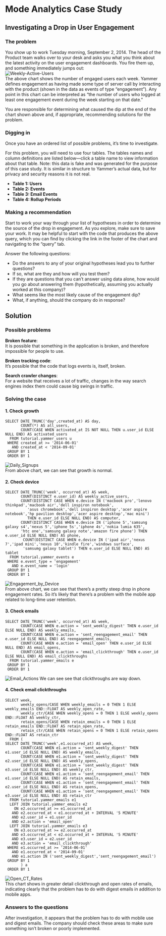 # Mode Analytics Case Study

## Investigating a Drop in User Engagement

### The problem

You show up to work Tuesday morning, September 2, 2014. The head of the Product team walks over to your desk and asks you what you think about the latest activity on the user engagement dashboards. You fire them up, and something immediately jumps out:  
![Weekly-Active-Users](https://github.com/mheddy/SpringboardDataScienceCareerTrack/blob/master/DataWrangling/SQL/charts/Weekly-Active-Users.png)  
The above chart shows the number of engaged users each week. Yammer defines engagement as having made some type of server call by interacting with the product (shown in the data as events of type “engagement”). Any point in this chart can be interpreted as “the number of users who logged at least one engagement event during the week starting on that date.”

You are responsible for determining what caused the dip at the end of the chart shown above and, if appropriate, recommending solutions for the problem.

### Digging in

Once you have an ordered list of possible problems, it’s time to investigate.

For this problem, you will need to use four tables. The tables names and column definitions are listed below—click a table name to view information about that table. Note: this data is fake and was generated for the purpose of this case study. It is similar in structure to Yammer’s actual data, but for privacy and security reasons it is not real.

* __Table 1: Users__
* __Table 2: Events__
* __Table 3: Email Events__
* __Table 4: Rollup Periods__

### Making a recommendation

Start to work your way through your list of hypotheses in order to determine the source of the drop in engagement. As you explore, make sure to save your work. It may be helpful to start with the code that produces the above query, which you can find by clicking the link in the footer of the chart and navigating to the “query” tab.

Answer the following questions:

* Do the answers to any of your original hypotheses lead you to further questions?
* If so, what are they and how will you test them?
* If they are questions that you can’t answer using data alone, how would you go about answering them (hypothetically, assuming you actually worked at this company)?
* What seems like the most likely cause of the engagement dip?
* What, if anything, should the company do in response?

## Solution

### Possible problems

**Broken feature**:   
It is possible that something in the application is broken, and therefore impossible for people to use. 

**Broken tracking code**:   
It’s possible that the code that logs events is, itself, broken. 

**Search crawler changes**:   
For a website that receives a lot of traffic, changes in the way search engines index them could cause big swings in traffic.

### Solving the case
#### 1. Check growth
```
SELECT DATE_TRUNC('day',created_at) AS day,
       COUNT(*) AS all_users,
       COUNT(CASE WHEN activated_at IS NOT NULL THEN u.user_id ELSE NULL END) AS activated_users
  FROM tutorial.yammer_users u
 WHERE created_at >= '2014-06-01'
   AND created_at < '2014-09-01'
 GROUP BY 1
 ORDER BY 1
```
![Daily_Signups](https://github.com/mheddy/SpringboardDataScienceCareerTrack/blob/master/DataWrangling/SQL/charts/Daily_Signups.png)  
From above chart, we can see that growth is normal. 

#### 2. Check device 
```
SELECT DATE_TRUNC('week', occurred_at) AS week,
       COUNT(DISTINCT e.user_id) AS weekly_active_users,
       COUNT(DISTINCT CASE WHEN e.device IN ('macbook pro','lenovo thinkpad','macbook air','dell inspiron notebook',
          'asus chromebook','dell inspiron desktop','acer aspire notebook','hp pavilion desktop','acer aspire desktop','mac mini')
          THEN e.user_id ELSE NULL END) AS computer,
       COUNT(DISTINCT CASE WHEN e.device IN ('iphone 5','samsung galaxy s4','nexus 5','iphone 5s','iphone 4s','nokia lumia 635',
       'htc one','samsung galaxy note','amazon fire phone') THEN e.user_id ELSE NULL END) AS phone,
        COUNT(DISTINCT CASE WHEN e.device IN ('ipad air','nexus 7','ipad mini','nexus 10','kindle fire','windows surface',
        'samsumg galaxy tablet') THEN e.user_id ELSE NULL END) AS tablet
  FROM tutorial.yammer_events e
 WHERE e.event_type = 'engagement'
   AND e.event_name = 'login'
 GROUP BY 1
 ORDER BY 1
```
![Engagement_by_Device](https://github.com/mheddy/SpringboardDataScienceCareerTrack/blob/master/DataWrangling/SQL/charts/Weekly_Engagement_by_Device.png)  
From above chart, we can see that there’s a pretty steep drop in phone engagement rates. So it’s likely that there’s a problem with the mobile app related to long-time user retention. 

#### 3. Check emails
```
SELECT DATE_TRUNC('week', occurred_at) AS week,
       COUNT(CASE WHEN e.action = 'sent_weekly_digest' THEN e.user_id ELSE NULL END) AS weekly_emails,
       COUNT(CASE WHEN e.action = 'sent_reengagement_email' THEN e.user_id ELSE NULL END) AS reengagement_emails,
       COUNT(CASE WHEN e.action = 'email_open' THEN e.user_id ELSE NULL END) AS email_opens,
       COUNT(CASE WHEN e.action = 'email_clickthrough' THEN e.user_id ELSE NULL END) AS email_clickthroughs
  FROM tutorial.yammer_emails e
 GROUP BY 1
 ORDER BY 1
 ```
 ![Email_Actions](https://github.com/mheddy/SpringboardDataScienceCareerTrack/blob/master/DataWrangling/SQL/charts/Email_Actions.png) 
We can see see that clickthroughs are way down. 
 
#### 4. Check email clickthroughs
```
SELECT week,
       weekly_opens/CASE WHEN weekly_emails = 0 THEN 1 ELSE weekly_emails END::FLOAT AS weekly_open_rate,
       weekly_ctr/CASE WHEN weekly_opens = 0 THEN 1 ELSE weekly_opens END::FLOAT AS weekly_ctr,
       retain_opens/CASE WHEN retain_emails = 0 THEN 1 ELSE retain_emails END::FLOAT AS retain_open_rate,
       retain_ctr/CASE WHEN retain_opens = 0 THEN 1 ELSE retain_opens END::FLOAT AS retain_ctr
  FROM (
SELECT DATE_TRUNC('week',e1.occurred_at) AS week,
       COUNT(CASE WHEN e1.action = 'sent_weekly_digest' THEN e1.user_id ELSE NULL END) AS weekly_emails,
       COUNT(CASE WHEN e1.action = 'sent_weekly_digest' THEN e2.user_id ELSE NULL END) AS weekly_opens,
       COUNT(CASE WHEN e1.action = 'sent_weekly_digest' THEN e3.user_id ELSE NULL END) AS weekly_ctr,
       COUNT(CASE WHEN e1.action = 'sent_reengagement_email' THEN e1.user_id ELSE NULL END) AS retain_emails,
       COUNT(CASE WHEN e1.action = 'sent_reengagement_email' THEN e2.user_id ELSE NULL END) AS retain_opens,
       COUNT(CASE WHEN e1.action = 'sent_reengagement_email' THEN e3.user_id ELSE NULL END) AS retain_ctr
  FROM tutorial.yammer_emails e1
  LEFT JOIN tutorial.yammer_emails e2
    ON e2.occurred_at >= e1.occurred_at
   AND e2.occurred_at < e1.occurred_at + INTERVAL '5 MINUTE'
   AND e2.user_id = e1.user_id
   AND e2.action = 'email_open'
  LEFT JOIN tutorial.yammer_emails e3
    ON e3.occurred_at >= e2.occurred_at
   AND e3.occurred_at < e2.occurred_at + INTERVAL '5 MINUTE'
   AND e3.user_id = e2.user_id
   AND e3.action = 'email_clickthrough'
 WHERE e1.occurred_at >= '2014-06-01'
   AND e1.occurred_at < '2014-09-01'
   AND e1.action IN ('sent_weekly_digest','sent_reengagement_email')
 GROUP BY 1
       ) a
 ORDER BY 1
```
![Open_CT_Rates](https://github.com/mheddy/SpringboardDataScienceCareerTrack/blob/master/DataWrangling/SQL/charts/Open_CT_Rates.png)  
This chart shows in greater detail clickthrough and open rates of emails, indicating clearly that the problem has to do with digest emails in addition to mobile apps.

### Answers to the questions
After investigation, it appears that the problem has to do with mobile use and digest emails. The company should check these areas to make sure something isn’t broken or poorly implemented. 


